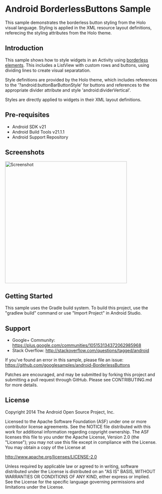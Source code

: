 Android BorderlessButtons Sample
===================================

This sample demonstrates the borderless button styling from the Holo visual language.
Styling is applied in the XML resource layout definitions, referecing the styling attributes
from the Holo theme.

Introduction
------------

This sample shows how to style widgets in an Activity using [borderless elements][1].
This includes a ListView with custom rows and buttons, using dividing lines to create
visual separatation.

Style definitions are provided by the Holo theme, which includes references to the 
'?android:buttonBarButtonStyle' for buttons and references to the appropriate divider 
attribute and style 'android:dividerVertical'.

Styles are directly applied to widgets in their XML layout definitions.

[1]: http://developer.android.com/design/building-blocks/buttons.html#borderless

Pre-requisites
--------------

- Android SDK v21
- Android Build Tools v21.1.1
- Android Support Repository

Screenshots
-------------

<img src="screenshots/1-activity.png" height="400" alt="Screenshot"/> 

Getting Started
---------------

This sample uses the Gradle build system. To build this project, use the
"gradlew build" command or use "Import Project" in Android Studio.

Support
-------

- Google+ Community: https://plus.google.com/communities/105153134372062985968
- Stack Overflow: http://stackoverflow.com/questions/tagged/android

If you've found an error in this sample, please file an issue:
https://github.com/googlesamples/android-BorderlessButtons

Patches are encouraged, and may be submitted by forking this project and
submitting a pull request through GitHub. Please see CONTRIBUTING.md for more details.

License
-------

Copyright 2014 The Android Open Source Project, Inc.

Licensed to the Apache Software Foundation (ASF) under one or more contributor
license agreements.  See the NOTICE file distributed with this work for
additional information regarding copyright ownership.  The ASF licenses this
file to you under the Apache License, Version 2.0 (the "License"); you may not
use this file except in compliance with the License.  You may obtain a copy of
the License at

http://www.apache.org/licenses/LICENSE-2.0

Unless required by applicable law or agreed to in writing, software
distributed under the License is distributed on an "AS IS" BASIS, WITHOUT
WARRANTIES OR CONDITIONS OF ANY KIND, either express or implied.  See the
License for the specific language governing permissions and limitations under
the License.
